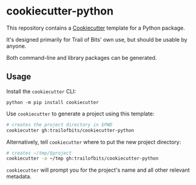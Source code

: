 # cookiecutter-python

This repository contains a
[Cookiecutter](https://github.com/cookiecutter/cookiecutter) template
for a Python package.

It's designed primarily for Trail of Bits' own use, but should be usable
by anyone.

Both command-line and library packages can be generated.

## Usage

Install the `cookiecutter` CLI:

```
python -m pip install cookiecutter
```

Use `cookiecutter` to generate a project using this template:

```bash
# creates the project directory in $PWD
cookiecutter gh:trailofbits/cookiecutter-python
```

Alternatively, tell `cookiecutter` where to put the new project directory:

```bash
# creates ~/tmp/$project
cookiecutter -o ~/tmp gh:trailofbits/cookiecutter-python
```

`cookiecutter` will prompt you for the project's name and all other relevant
metadata.
